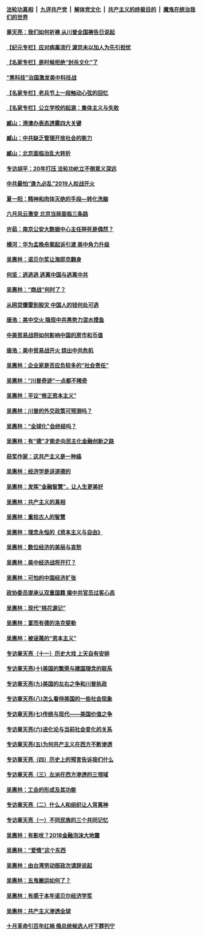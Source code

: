 

####  [法轮功真相](../../../../basic/blob/master/README.md?t=04130130) &nbsp;|&nbsp; [九评共产党](../../../../9ping.md/blob/master/README.md?t=04130130) &nbsp;|&nbsp; [解体党文化](../../../../jtdwh.md/blob/master/README.md?t=04130130)  &nbsp;|&nbsp; [共产主义的终极目的](../../../../gczydzjmd.md/blob/master/README.md?t=04130130) &nbsp;|&nbsp; [魔鬼在统治我们的世界](../../../../mgztzwmdsj.md/blob/master/README.md?t=04130130) 

#### [章天亮：我们如何祈祷 从川普全国祷告日说起](../pages/nsc423/n11944627.md?t=04130130) 

#### [【纪元专栏】应对病毒流行 渥京未以加人为先引担忧](../pages/nsc423/n11875714.md?t=04130130) 

#### [【名家专栏】是时候拒绝“封杀文化”了](../pages/nsc423/n11814093.md?t=04130130) 

#### [“黑科技”治国激发美中科技战](../pages/nsc423/n11638056.md?t=04130130) 

#### [【名家专栏】老兵节上一段触动心弦的回忆](../pages/nsc423/n11646016.md?t=04130130) 

#### [【名家专栏】公立学校的起源：集体主义与失败](../pages/nsc423/n11601833.md?t=04130130) 

#### [臧山：港澳办表态透露四大关键](../pages/nsc423/n11421628.md?t=04130130) 

#### [臧山：中共缺乏管理开放社会的能力](../pages/nsc423/n11407457.md?t=04130130) 

#### [臧山：北京面临治乱大转折](../pages/nsc423/n11406895.md?t=04130130) 

#### [专访胡平：20年打压 法轮功屹立不倒意义深远](../pages/nsc423/n11398800.md?t=04130130) 

#### [中共最怕“逢九必乱”2019人权战开火](../pages/nsc423/n11385248.md?t=04130130) 

#### [夏一阳：精神和肉体灭绝的手段—转化洗脑](../pages/nsc423/n11368250.md?t=04130130) 

#### [六月风云激变 北京当局面临三条路](../pages/nsc423/n11313668.md?t=04130130) 

#### [许茹：南京公安大数据中心主任猝死是偶然？](../pages/nsc423/n11064744.md?t=04130130) 

#### [横河：华为孟晚舟案起诉引渡 美中角力升级](../pages/nsc423/n11027230.md?t=04130130) 

#### [吴惠林：诺贝尔奖让海耶克翻身](../pages/nsc423/n10890049.md?t=04130130) 

#### [何坚：逃逃逃 逃离中国与逃离中共](../pages/nsc423/n10592891.md?t=04130130) 

#### [吴惠林：“商战”何时了？](../pages/nsc423/n10573558.md?t=04130130) 

#### [从网贷爆雷到股灾 中国人的钱何处可逃](../pages/nsc423/n10572800.md?t=04130130) 

#### [唐浩：美中交火 隐现中共黑势力混水摸鱼](../pages/nsc423/n10544040.md?t=04130130) 

#### [中美贸易战将如何影响中国的房市和币值](../pages/nsc423/n10543697.md?t=04130130) 

#### [唐浩：美中贸易战开火 烧出中共危机](../pages/nsc423/n10540126.md?t=04130130) 

#### [吴惠林：企业家是否应负较多的“社会责任”](../pages/nsc423/n10535022.md?t=04130130) 

#### [吴惠林：“川普奇迹”一点都不稀奇](../pages/nsc423/n10512808.md?t=04130130) 

#### [吴惠林：平议“修正资本主义”](../pages/nsc423/n10495724.md?t=04130130) 

#### [吴惠林：川普的外交政策可预测吗？](../pages/nsc423/n10462387.md?t=04130130) 

#### [吴惠林：“全球化”会终结吗？](../pages/nsc423/n10452838.md?t=04130130) 

#### [吴惠林：有“德”才能走向民主化金融创新之路](../pages/nsc423/n10432292.md?t=04130130) 

#### [获奖作家：这共产主义是一种癌](../pages/nsc423/n10431541.md?t=04130130) 

#### [吴惠林：经济学是讲道德的](../pages/nsc423/n10398014.md?t=04130130) 

#### [吴惠林：发挥“金融智慧”，让人生更美好](../pages/nsc423/n10375019.md?t=04130130) 

#### [吴惠林：共产主义的真相](../pages/nsc423/n10351394.md?t=04130130) 

#### [吴惠林：重拾古人的智慧](../pages/nsc423/n10337691.md?t=04130130) 

#### [吴惠林：理念永恒的《资本主义与自由》](../pages/nsc423/n10316274.md?t=04130130) 

#### [吴惠林：数位经济的美丽与哀愁](../pages/nsc423/n10292946.md?t=04130130) 

#### [吴惠林：美中经济战将开打？](../pages/nsc423/n10258825.md?t=04130130) 

#### [吴惠林：可怕的中国经济扩张](../pages/nsc423/n10219147.md?t=04130130) 

#### [政协委员提承认双重国籍 揭中共官员过客心态](../pages/nsc423/n10208809.md?t=04130130) 

#### [吴惠林：现代“桃花源记”](../pages/nsc423/n10185234.md?t=04130130) 

#### [吴惠林：富而有德的洛克斐勒](../pages/nsc423/n10142264.md?t=04130130) 

#### [吴惠林：被诬蔑的“资本主义”](../pages/nsc423/n10124816.md?t=04130130) 

#### [专访章天亮（十一）历史大戏 上天自有安排](../pages/nsc423/n10094905.md?t=04130130) 

#### [专访章天亮(十)美国的繁荣与建国理念的联系](../pages/nsc423/n10094899.md?t=04130130) 

#### [专访章天亮(九)美国的左右之争和川普执政](../pages/nsc423/n10094889.md?t=04130130) 

#### [专访章天亮(八)怎么看待美国的一些社会现象](../pages/nsc423/n10094857.md?t=04130130) 

#### [专访章天亮(七)传统与现代——美国价值之争](../pages/nsc423/n10093140.md?t=04130130) 

#### [专访章天亮(六)进化论与当前社会变化的关系](../pages/nsc423/n10092036.md?t=04130130) 

#### [专访章天亮(五)为何共产主义在西方不断渗透](../pages/nsc423/n10083620.md?t=04130130) 

#### [专访章天亮（四）历史上的预言告诉我们什么](../pages/nsc423/n10083606.md?t=04130130) 

#### [专访章天亮（三）左派在西方渗透的三领域](../pages/nsc423/n10081115.md?t=04130130) 

#### [吴惠林：工会的形成及其功能](../pages/nsc423/n10080633.md?t=04130130) 

#### [专访章天亮（二）什么人和组织让人背离神](../pages/nsc423/n10076637.md?t=04130130) 

#### [专访章天亮（一）不同民族的三个共同记忆](../pages/nsc423/n10074188.md?t=04130130) 

#### [吴惠林：有影呒？2018金融泡沫大地震](../pages/nsc423/n10040534.md?t=04130130) 

#### [吴惠林：“爱情”这个东西](../pages/nsc423/n10019423.md?t=04130130) 

#### [吴惠林：由台湾劳动部政次请辞说起](../pages/nsc423/n9979679.md?t=04130130) 

#### [吴惠林：五鬼搬运如何了？](../pages/nsc423/n9925338.md?t=04130130) 

#### [吴惠林：有感于本年诺贝尔经济学奖](../pages/nsc423/n9871883.md?t=04130130) 

#### [吴惠林：共产主义渗透全球](../pages/nsc423/n9812748.md?t=04130130) 

#### [十月革命引百年红祸 俄总统候选人吁下葬列宁](../pages/nsc423/n9810182.md?t=04130130) 

